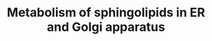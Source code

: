 ---
annotations:
- id: PW:0001062
  parent: classic metabolic pathway
  type: Pathway Ontology
  value: lacto-series glycosphingolipid metabolic pathway
- id: PW:0000733
  parent: classic metabolic pathway
  type: Pathway Ontology
  value: glycosphingolipid metabolic pathway
- id: PW:0000162
  parent: classic metabolic pathway
  type: Pathway Ontology
  value: sphingolipid biosynthetic pathway
- id: PW:0000197
  parent: classic metabolic pathway
  type: Pathway Ontology
  value: sphingolipid metabolic pathway
authors:
- DeSl
- Egonw
- Youssefwalid
- MaintBot
- Eweitz
- Finterly
- Ddigles
citedin:
- link: 10.1007/s13770-023-00621-1
  title: Reconstructed Human Skin with Hypodermis Shows Essential Role of Adipose
    Tissue in Skin Metabolism (2024)
communities: []
description: New Pathway on Sphingolipids.
last-edited: 2024-02-11
ndex: 43e41577-8b69-11eb-9e72-0ac135e8bacf
organisms:
- Homo sapiens
redirect_from:
- /index.php/Pathway:WP4142
- /instance/WP4142
- /instance/WP4142_r128518
revision: r128518
schema-jsonld:
- '@context': https://schema.org/
  '@id': https://wikipathways.github.io/pathways/WP4142.html
  '@type': Dataset
  creator:
    '@type': Organization
    name: WikiPathways
  description: New Pathway on Sphingolipids.
  keywords:
  - 3-ketosphinganine
  - B3GALNT1
  - B3GALT1
  - B3GALT2
  - B4GALNT1
  - B4GALT1
  - B4GALT2
  - CERK
  - CERS3
  - Ceramide
  - Ceramide-1-phosphate
  - DEGS1
  - DEGS2
  - Dihydroceramide
  - Dihydroceramide desaturase
  - Ethanolamine phosphate
  - GA1
  - GA2
  - GALNT1
  - GALNTL1
  - GD1a
  - GD1b
  - GD2
  - GD3
  - GM1a
  - GM1b
  - GM2
  - GM3
  - GQ1c
  - GT1b
  - GT1c
  - GT2
  - GT3
  - GalCer synthase
  - GalNacT
  - Galactosyl-ceramide
  - Galactosylceramide
  - GlcCer synthase
  - Glucosylceramide
  - Hexadecanal
  - KDSR
  - Lactosylceramide
  - Neutral GSLs
  - Palmitoyl CoA
  - SATI
  - SATII
  - SATIII
  - SATIV
  - SGMS1
  - SGMS2
  - SPGG1
  - SPGG2
  - SPHK1
  - SPHK2
  - SPL1
  - SPTLC1P1
  - SPTLC1P2
  - SPTLC1P3
  - SPTLC1P4
  - SPTLC1P5
  - Serine
  - Sphinganine
  - Sphinganine 1-phosphate
  - Sphingomyelin
  - Sphingosine
  - Sphingosine kinase
  - Sphingosine-1-phosphate
  - Sulfatide
  license: CC0
  name: Metabolism of sphingolipids in ER and Golgi apparatus
seo: CreativeWork
title: Metabolism of sphingolipids in ER and Golgi apparatus
wpid: WP4142
---